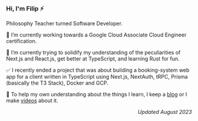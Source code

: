 ### Hi, I'm Filip ⚡

Philosophy Teacher turned Software Developer.

🔭 I’m currently working towards a Google Cloud Associate Cloud Engineer certification.

🌱 I’m currently trying to solidify my understanding of the peculiarities of Next.js and React.js, get better at TypeScript, and learning Rust for fun. 

✅ I recently ended a project that was about building a booking-system web app for a client written in TypeScript using Next.js, NextAuth, tRPC, Prisma (basically the T3 Stack), Docker and GCP. 

🤔 To help my own understanding about the things I learn, I keep a [blog](https://www.filipniklas.com/#/blog) or I make [videos](https://www.youtube.com/channel/UCucr6RJk-jCqVYWtxJQ-2Ag) about it. 

_<p align="right">Updated August 2023</p>_
<!--
**Firgrep/Firgrep** is a ✨ _special_ ✨ repository because its `README.md` (this file) appears on your GitHub profile.

Here are some ideas to get you started:

- 🔭 I’m currently working on ...
- 🌱 I’m currently learning ...
- 👯 I’m looking to collaborate on ...
- 🤔 I’m looking for help with ...
- 💬 Ask me about ...
- 📫 How to reach me: ...
- 😄 Pronouns: ...
- ⚡ Fun fact: ...
-->

